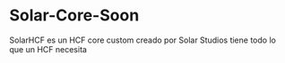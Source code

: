 # Solar-Core-Soon
SolarHCF es un HCF core custom creado por Solar Studios tiene todo lo que un HCF necesita 

